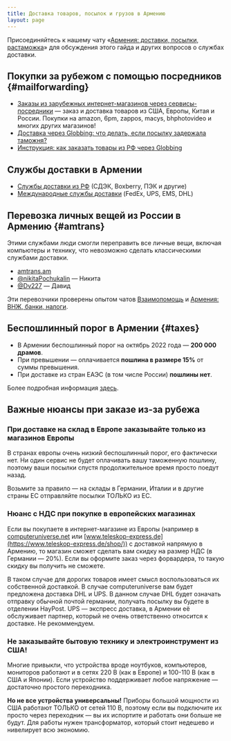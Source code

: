 ```yaml
---
title: Доставка товаров, посылок и грузов в Армению
layout: page
---
```


Присоединяйтесь к нашему чату «[Армения: доставки, посылки, растаможка](https://t.me/am_delivery)» для обсуждения
этого гайда и других вопросов о службах доставки.

## Покупки за рубежом с помощью посредников {#mailforwarding}

- [Заказы из зарубежных интернет-магазинов через сервисы-посредники](mailforwarding.md) — заказ и доставка товаров
  из США, Европы, Китая и России. Покупки на amazon, 6pm, zappos, macys, bhphotovideo и многих других магазинов!
- [Доставка через Globbing: что делать, если посылку задержала таможня?](globbing-customs.md)
- [Инструкция: как заказать товары из РФ через Globbing](globbing-from-russia.md)

## Службы доставки в Армении

- [Службы доставки из РФ](services.md#ru) (СДЭК, Boxberry, ПЭК и другие)
- [Международные службы доставки](services.md#int) (FedEx, UPS, EMS, DHL)

## Перевозка личных вещей из России в Армению {#amtrans}

Этими службами люди смогли переправить все личные вещи, включая компьютеры и технику, что невозможно сделать
классическими службами доставки.

- [amtrans.am](https://amtrans.am/ru/)
- [@nikitaPochukalin](https://t.me/nikitaPochukalin) — Никита
- [@Dv227](https://t.me/Dv227) — Давид

Эти перевозчики проверены опытом чатов [Взаимопомощь](https://t.me/+szFNNJqf1J42Zjhi) и
[Армения: ВНЖ, банки, налоги](https://t.me/am_banking_and_residency).

## Беспошлинный порог в Армении {#taxes}

- В Армении беспошлинный порог на октябрь 2022 года — **200 000 драмов**.
- При превышении — оплачивается **пошлина в размере 15%** от суммы превышения.
- При доставке из стран ЕАЭС (в том числе России) **пошлины нет**.

Более подробная информация [здесь](customs-taxes.md).

## Важные нюансы при заказе из-за рубежа

### При доставке на склад в Европе заказывайте **только из магазинов Европы**

В странах европы очень низкий беспошлинный порог, его фактически нет. Ни один сервис не будет оплачивать вашу
таможенную пошлину, поэтому ваши посылки спустя продолжительное время просто поедут назад.

Возьмите за правило — на склады в Германии, Италии и в другие страны ЕС отправляйте посылки ТОЛЬКО из ЕС.

### Нюанс с НДС при покупке в европейских магазинах

Если вы покупаете в интернет-магазине из Европы (например в [computeruniverse.net](https://www.computeruniverse.net/ru)
или [www.teleskop-express.de](https://www.teleskop-express.de/shop/)) с доставкой напрямую в Армению, то магазин
сможет сделать вам скидку на размер НДС (в Германии — 20%). Если вы оформите заказ через форвардера, то такую скидку
вы получить не сможете.

В таком случае для дорогих товаров имеет смысл воспользоваться их собственной доставкой. В случае computeruniverse
вам будет предложена доставка DHL и UPS. В данном случае DHL будет означать отправку обычной почтой германии, получать
посылку вы будете в отделении HayPost. UPS — экспресс доставка, в Армении её обслуживает партнер, который не очень
ответственно относится к доставке. Не рекоммендуем.

### Не заказывайте бытовую технику и электроинструмент из США!

Многие привыкли, что устройства вроде ноутбуков, компьютеров, мониторов работают и в сетях 220 В (как в Европе) и 100-110 В
(как в США и Японии). Если устройство поддерживает любое напряжение — достаточно простого переходника.

**Но не все устройства универсальны!** Приборы большой мощности из США работают ТОЛЬКО от сетей 110 В, поэтому если вы
подключите их просто через переходник — вы их испортите и работать они больше не будут. Для работы нужен трансформатор,
который стоит недешево и нивелирует всю экономию.
